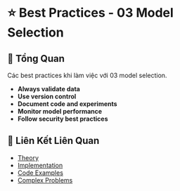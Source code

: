 # ⭐ Best Practices - 03 Model Selection

## 🎯 Tổng Quan

Các best practices khi làm việc với 03 model selection.

- **Always validate data**
- **Use version control**
- **Document code and experiments**
- **Monitor model performance**
- **Follow security best practices**

## 🔗 Liên Kết Liên Quan

- [Theory](./THEORY_03_model_selection.md)
- [Implementation](./IMPLEMENTATION_03_model_selection.md)
- [Code Examples](./CODE_EXAMPLES_03_model_selection.md)
- [Complex Problems](./COMPLEX_PROBLEMS.md)
